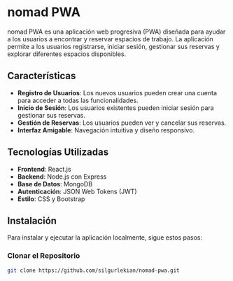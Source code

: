 # nomad PWA

nomad PWA es una aplicación web progresiva (PWA) diseñada para ayudar a los usuarios a encontrar y reservar espacios de trabajo. La aplicación permite a los usuarios registrarse, iniciar sesión, gestionar sus reservas y explorar diferentes espacios disponibles.

## Características

- **Registro de Usuarios**: Los nuevos usuarios pueden crear una cuenta para acceder a todas las funcionalidades.
- **Inicio de Sesión**: Los usuarios existentes pueden iniciar sesión para gestionar sus reservas.
- **Gestión de Reservas**: Los usuarios pueden ver y cancelar sus reservas.
- **Interfaz Amigable**: Navegación intuitiva y diseño responsivo.

## Tecnologías Utilizadas

- **Frontend**: React.js
- **Backend**: Node.js con Express
- **Base de Datos**: MongoDB
- **Autenticación**: JSON Web Tokens (JWT)
- **Estilo**: CSS y Bootstrap

## Instalación

Para instalar y ejecutar la aplicación localmente, sigue estos pasos:

### Clonar el Repositorio

```bash
git clone https://github.com/silgurlekian/nomad-pwa.git
